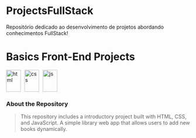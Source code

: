 # ProjectsFullStack

Repositório dedicado ao desenvolvimento de projetos abordando conhecimentos FullStack!

# Basics Front-End Projects

<div style="display: flex; flex-wrap: wrap; gap: 10px; margin-top: 5px;">
<img  alt="html" align="center"  height="60" width="40" src="https://cdn.jsdelivr.net/gh/devicons/devicon@latest/icons/html5/html5-original.svg">      
 <img alt="css" align="center"  height="60" width="40" src="https://cdn.jsdelivr.net/gh/devicons/devicon@latest/icons/css3/css3-original.svg" />  
 <img alt="js" align="center" alt="js" height="60" width="40" src="https://cdn.jsdelivr.net/gh/devicons/devicon@latest/icons/javascript/javascript-original.svg" />
</div>

### About the Repository

> This repository includes a introductory project built with HTML, CSS, and JavaScript.
> A simple library web app that allows users to add new books dynamically.

